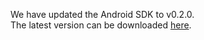 We have updated the Android SDK to v0.2.0.<br>
The latest version can be downloaded <a target="_blank" href="https://github.com/nttcom/SkyWay-Android-SDK/releases/latest">here</a>.
